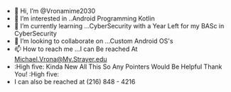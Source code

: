 - 👋 Hi, I’m @Vronamime2030
- 👀 I’m interested in ..Android Programming Kotlin
- 🌱 I’m currently learning ...CyberSecurity with a Year Left for my BASc in CyberSecurity
- 💞️ I’m looking to collaborate on ...Custom Android OS's
- 📫 How to reach me ...I can Be reached At Michael.Vrona@My.Strayer.edu
- :High five: Kinda New All This So Any Pointers Would Be Helpful Thank You! :High five:
- I can also be reached  at (216) 848 - 4216
<!---
Vronamime2030/Vronamime2030 is a ✨ special ✨ repository because its `README.md` (this file) appears on your GitHub profile.
You can click the Preview link to take a look at your changes.
--->
